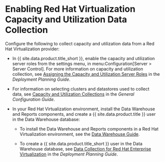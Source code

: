 # Enabling Red Hat Virtualization Capacity and Utilization Data Collection

Configure the following to collect capacity and utilization data from a
Red Hat Virtualization provider:

  - In {{ site.data.product.title_short }}, enable the capacity and utilization
    server roles from the settings menu, in menu:Configuration\[Server
    \> Server Control\]. For more information on capacity and
    utilization collection, see [Assigning the Capacity and Utilization
    Server
    Roles](https://www.manageiq.org/docs/reference/latest/deployment_planning_guide/index.html#assigning-the-capacity-and-utilization-server-roles)
    in the *Deployment Planning Guide*.

  - For information on selecting clusters and datastores used to collect
    data, see [Capacity and Utilization
    Collections](https://www.manageiq.org/docs/reference/latest/general_configuration/index.html#capacity-and-utilization-collection)
    in the *General Configuration Guide*.

  - In your Red Hat Virtualization environment, install the Data
    Warehouse and Reports components, and create a {{ site.data.product.title }} user
    in the Data Warehouse database:

      - To install the Data Warehouse and Reports components in a Red
        Hat Virtualization environment, see the [Data Warehouse
        Guide](https://access.redhat.com/documentation/en-us/red_hat_virtualization/4.1/html/data_warehouse_guide/).

      - To create a {{ site.data.product.title_short }} user in the Data Warehouse
        database, see [Data Collection for Red Hat Enterprise
        Virtualization](https://www.manageiq.org/docs/reference/latest/deployment_planning_guide/index.html#data-collection-for-red-hat-virtualization)
        in the *Deployment Planning Guide*.
